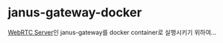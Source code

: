 # janus-gateway-docker
[WebRTC Server](https://janus.conf.meetecho.com/index.html)인 janus-gateway를 docker container로 실행시키기 위하여...
